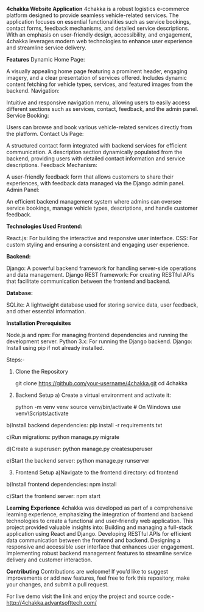 **4chakka Website Application**
4chakka is a robust logistics e-commerce platform designed to provide seamless vehicle-related services. The application focuses on essential functionalities such as service bookings, contact forms, feedback mechanisms, and detailed service descriptions. With an emphasis on user-friendly design, accessibility, and engagement, 4chakka leverages modern web technologies to enhance user experience and streamline service delivery.

**Features**
Dynamic Home Page:

A visually appealing home page featuring a prominent header, engaging imagery, and a clear presentation of services offered.
Includes dynamic content fetching for vehicle types, services, and featured images from the backend.
Navigation:

Intuitive and responsive navigation menu, allowing users to easily access different sections such as services, contact, feedback, and the admin panel.
Service Booking:

Users can browse and book various vehicle-related services directly from the platform.
Contact Us Page:

A structured contact form integrated with backend services for efficient communication.
A description section dynamically populated from the backend, providing users with detailed contact information and service descriptions.
Feedback Mechanism:

A user-friendly feedback form that allows customers to share their experiences, with feedback data managed via the Django admin panel.
Admin Panel:

An efficient backend management system where admins can oversee service bookings, manage vehicle types, descriptions, and handle customer feedback.

**Technologies Used
Frontend:**

React.js: For building the interactive and responsive user interface.
CSS: For custom styling and ensuring a consistent and engaging user experience.

**Backend:**

Django: A powerful backend framework for handling server-side operations and data management.
Django REST framework: For creating RESTful APIs that facilitate communication between the frontend and backend.

**Database:**

SQLite: A lightweight database used for storing service data, user feedback, and other essential information.

**Installation Prerequisites**

Node.js and npm: For managing frontend dependencies and running the development server.
Python 3.x: For running the Django backend.
Django: Install using pip if not already installed.

Steps:-
1. Clone the Repository
   
   git clone https://github.com/your-username/4chakka.git
   cd 4chakka

3. Backend Setup
  a) Create a virtual environment and activate it:

   python -m venv venv
   source venv/bin/activate  # On Windows use venv\Scripts\activate

  b)Install backend dependencies:
    pip install -r requirements.txt
    
  c)Run migrations:
    python manage.py migrate
    
  d)Create a superuser:
    python manage.py createsuperuser
    
  e)Start the backend server:
    python manage.py runserver

3. Frontend Setup
  a)Navigate to the frontend directory:
    cd frontend
   
  b)Install frontend dependencies:
    npm install
    
  c)Start the frontend server:
    npm start

**Learning Experience**
4chakka was developed as part of a comprehensive learning experience, emphasizing the integration of frontend and backend technologies to create a functional and user-friendly web application.
This project provided valuable insights into:
Building and managing a full-stack application using React and Django.
Developing RESTful APIs for efficient data communication between the frontend and backend.
Designing a responsive and accessible user interface that enhances user engagement.
Implementing robust backend management features to streamline service delivery and customer interaction.

**Contributing**
Contributions are welcome! If you’d like to suggest improvements or add new features, feel free to fork this repository, make your changes, and submit a pull request.

For live demo visit the link and enjoy the project and source code:- 
http://4chakka.adyantsofttech.com/
